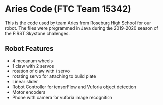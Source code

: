 # Aries Code (FTC Team 15342)
This is the code used by team Aries from Roseburg High School for our robot. The files were programmed in Java during the 2019-2020 season of the FIRST Skystone challenges.

## Robot Features
* 4 mecanum wheels
* 1 claw with 2 servos
* rotation of claw with 1 servo
* rotating servo for attaching to build plate
* Linear slider
* Robot Controller for tensorFlow and Vuforia object detection
* Motor encoders
* Phone with camera for vuforia image recognition
